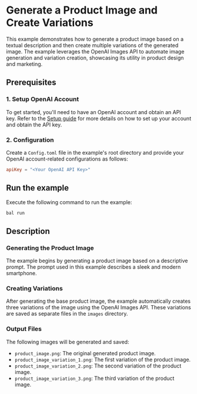 # Generate a Product Image and Create Variations

This example demonstrates how to generate a product image based on a textual description and then create multiple variations of the generated image. The example leverages the OpenAI Images API to automate image generation and variation creation, showcasing its utility in product design and marketing.

## Prerequisites

### 1. Setup OpenAI Account
To get started, you'll need to have an OpenAI account and obtain an API key. Refer to the [Setup guide](https://central.ballerina.io/ballerinax/openai.images/latest#prerequisites) for more details on how to set up your account and obtain the API key.

### 2. Configuration
Create a `Config.toml` file in the example's root directory and provide your OpenAI account-related configurations as follows:

```toml
apiKey = "<Your OpenAI API Key>"
```

## Run the example

Execute the following command to run the example:

```bash
bal run
```

## Description

### Generating the Product Image
The example begins by generating a product image based on a descriptive prompt. The prompt used in this example describes a sleek and modern smartphone.

### Creating Variations
After generating the base product image, the example automatically creates three variations of the image using the OpenAI Images API. These variations are saved as separate files in the `images` directory.

### Output Files
The following images will be generated and saved:

- `product_image.png`: The original generated product image.
- `product_image_variation_1.png`: The first variation of the product image.
- `product_image_variation_2.png`: The second variation of the product image.
- `product_image_variation_3.png`: The third variation of the product image.


